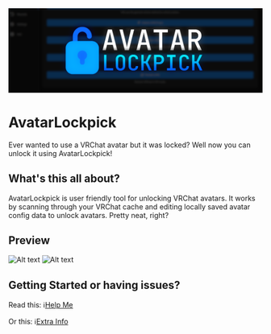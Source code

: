 <img src="https://github.com/scrim-dev/AvatarLockpick/blob/master/Showcase/LockpickBanner.png" alt="BannerImg">

# AvatarLockpick
Ever wanted to use a VRChat avatar but it was locked? Well now you can unlock it using AvatarLockpick!

## What's this all about?
AvatarLockpick is user friendly tool for unlocking VRChat avatars. It works by scanning through your VRChat cache and editing locally saved avatar config data to unlock avatars. Pretty neat, right?

## Preview
<img src="https://github.com/scrim-dev/AvatarLockpick/blob/master/Showcase/Preview1.png" width="750" alt="Alt text">
<img src="https://github.com/scrim-dev/AvatarLockpick/blob/master/Showcase/Preview2.png" width="750" alt="Alt text">

## Getting Started or having issues?
Read this: ℹ️[Help Me](https://github.com/scrim-dev/AvatarLockpick/blob/master/HELP.md)

Or this: ℹ️[Extra Info](https://github.com/scrim-dev/AvatarLockpick/blob/master/EXTRAS.md)
